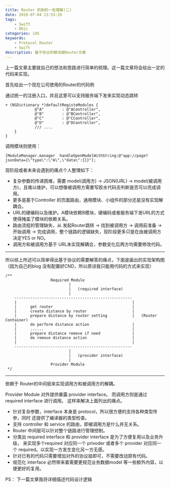 ```yaml
---
title: Router 机制的一些理解(二)
date: 2019-07-04 13:53:19
tags: 
    - Swift
    - Objc
categories: iOS
keywords: 
    - Protocol Router 
    - Swift
description: 基于协议的移动端Router方案
---
```


上一篇文章主要就自己的想法和思路进行简单的梳理。这一篇文章将会给出一定的代码来实现。

首先给出一个现在公司使用的Router的代码例

通过统一的注册入口，并且这里可以支持服务端下发来实现动态跳转
```
+ (NSDictionary *)defaultRegisteModules {
             @"A"        : @"AController",
             @"B"        : @"BController",
             @"C"        : @"CController",
             @"D"        : @"DController",
             /// ....
    }
}
```

调用模块则使用：

```
[ModuleManager.manager  handleOpenModelWithString:@"app://page?jsonData={\"type\":\"A\",\"data\":{}}"];
```

现阶段或者未来会遇到的痛点个人整理如下：

- 复杂参数的传递困难，需要 model(调用方) -> JSON(URL) -> model(被调用方)，且难以维护，可以想像被调用方需要写胶水代码去判断是否可以完成调用。
- 更多是基于Controller 的页面路由，通用模块、小组件的部分还是没有实现解耦合。
- URL的硬编码以及维护。A模块依赖B模块，硬编码或者服务端下发URL的方式使得掩盖了模块的依赖关系。
- 路由流程的管理缺失，从 发起Router跳转 -> 找到被调用方 -> 调用前准备 -> 开始调用 -> 完成调用，整个链路的逻辑缺失，现阶段更多只是在由被调用方决定YES or NO。
- 调用方和被调用方基于 URL未实现解耦合，参数变化后两方均需要修改代码。

---

所以综上所述可以简单得出基于协议的需要解答的痛点，下面是画出的实现架构图（因为自己的blog 没有配置好CND，所以原谅我只能用代码的方式来实现）

```
/**
                    Required Module
                            |
                            |   (required interface)
                            |
    ----------------------------------------------------
    |                                                   |
    |      get router                                   |
    |      create distance by router                    |
    |      prepare distance by router setting           |   (Router Container)
    |      do perform distance action                   |
    |      ......                                       |
    |      prepare distance remove if need              |
    |      do remove distance action                    |
    |                                                   |
    ----------------------------------------------------
                            |
                            |   (provider interface)
                            |
                    Provider Module
 */
```

---

依赖于 Router的中间层来实现调用方和被调用方的解耦。

Provider Module 对外提供暴露 provider interface。 而调用方则是通过 required interface 进行调用。
这样来解决上面列出的痛点。

- 针对复杂参数，interface 本身是 protocol，所以很方便的支持各种类型传参，同时 还提供了编译器的类型检查。
- 支持 controller 和 service 的路由，即被调用方是什么并无关系。
- Router 中间层可以针对整个链路进行管理控制。
- 分类出 required interface 和 provider interface 是为了方便复用以及业务升级， 来实现多个required 对应同一个 privoder 或者多个 provider 对应同一个 required。以实现一方发生变化另一方无感。
- 针对已有的代码只需要增加对外的协议层即可，不需要改动原有代码。
- 规范化 interface 必然带来着需要更规范业务数据model 等一些额外内容，以便更好的复用。

PS： 下一篇文章我将详细描述代码设计逻辑 


